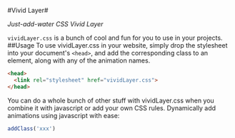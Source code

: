 #Vivid Layer#

*Just-add-water CSS Vivid Layer*

`vividLayer.css` is a bunch of cool and fun for you to use in your projects.
##Usage
To use vividLayer.css in your website, simply drop the stylesheet into your document's `<head>`, and add the corresponding class  to an element, along with any of the animation names.

```html
<head>
  <link rel="stylesheet" href="vividLayer.css">
</head>
```
You can do a whole bunch of other stuff with vividLayer.css when you combine it with javascript or add your own CSS rules. Dynamically add animations using javascript with ease:

```javascript
addClass('xxx')
```
